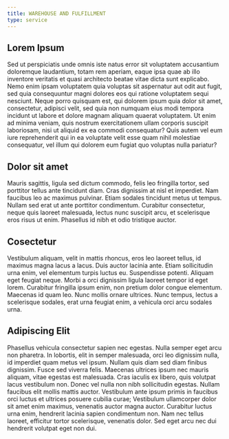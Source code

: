 ```yaml
---
title: WAREHOUSE AND FULFILLMENT
type: service
---
```


## Lorem Ipsum
Sed ut perspiciatis unde omnis iste natus error sit voluptatem accusantium doloremque laudantium, totam rem aperiam, eaque ipsa quae ab illo inventore veritatis et quasi architecto beatae vitae dicta sunt explicabo. Nemo enim ipsam voluptatem quia voluptas sit aspernatur aut odit aut fugit, sed quia consequuntur magni dolores eos qui ratione voluptatem sequi nesciunt. Neque porro quisquam est, qui dolorem ipsum quia dolor sit amet, consectetur, adipisci velit, sed quia non numquam eius modi tempora incidunt ut labore et dolore magnam aliquam quaerat voluptatem. Ut enim ad minima veniam, quis nostrum exercitationem ullam corporis suscipit laboriosam, nisi ut aliquid ex ea commodi consequatur? Quis autem vel eum iure reprehenderit qui in ea voluptate velit esse quam nihil molestiae consequatur, vel illum qui dolorem eum fugiat quo voluptas nulla pariatur?

## Dolor sit amet
Mauris sagittis, ligula sed dictum commodo, felis leo fringilla tortor, sed porttitor tellus ante tincidunt diam. Cras dignissim at nisl et imperdiet. Nam faucibus leo ac maximus pulvinar. Etiam sodales tincidunt metus ut tempus. Nullam sed erat ut ante porttitor condimentum. Curabitur consectetur, neque quis laoreet malesuada, lectus nunc suscipit arcu, et scelerisque eros risus ut enim. Phasellus id nibh et odio tristique auctor.

## Cosectetur
Vestibulum aliquam, velit in mattis rhoncus, eros leo laoreet tellus, id maximus magna lacus a lacus. Duis auctor lacinia ante. Etiam sollicitudin urna enim, vel elementum turpis luctus eu. Suspendisse potenti. Aliquam eget feugiat neque. Morbi a orci dignissim ligula laoreet tempor id eget lorem. Curabitur fringilla ipsum enim, non pretium dolor congue elementum. Maecenas id quam leo. Nunc mollis ornare ultrices. Nunc tempus, lectus a scelerisque sodales, erat urna feugiat enim, a vehicula orci arcu sodales urna.

## Adipiscing Elit
Phasellus vehicula consectetur sapien nec egestas. Nulla semper eget arcu non pharetra. In lobortis, elit in semper malesuada, orci leo dignissim nulla, id imperdiet quam metus vel ipsum. Nullam quis diam sed diam finibus dignissim. Fusce sed viverra felis. Maecenas ultrices ipsum nec mauris aliquam, vitae egestas est malesuada. Cras iaculis ex libero, quis volutpat lacus vestibulum non. Donec vel nulla non nibh sollicitudin egestas. Nullam faucibus elit mollis mattis auctor. Vestibulum ante ipsum primis in faucibus orci luctus et ultrices posuere cubilia curae; Vestibulum ullamcorper dolor sit amet enim maximus, venenatis auctor magna auctor. Curabitur luctus urna enim, hendrerit lacinia sapien condimentum non. Nam nec tellus laoreet, efficitur tortor scelerisque, venenatis dolor. Sed eget arcu nec dui hendrerit volutpat eget non dui.